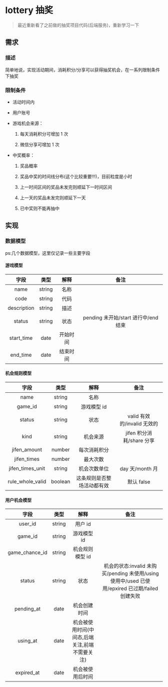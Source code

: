# lottery 抽奖

> 最近重新看了之前做的抽奖项目代码(后端服务)，重新学习一下

## 需求

### 描述

简单地说，实现活动期间，消耗积分/分享可以获得抽奖机会，在一系列限制条件下抽奖

### 限制条件

- 活动时间内

- 用户账号

- 游戏机会来源：

  1. 每天消耗积分可增加 1 次

  1. 微信分享可增加 1 次

- 中奖概率：

  1. 奖品概率

  1. 奖品中奖的时间线分布(这个比较重要!!!)，目前粒度是小时

  1. 上一时间区间的奖品未发完则顺延下一时间区间

  1. 上一天的奖品未发完则顺延下一天

  1. 已中奖则不能再抽中

## 实现

### 数据模型

ps:几个数据模型，这里仅记录一些主要字段

#### 游戏模型

|    字段     |  类型  |   解释   |                 备注                 |
| :---------: | :----: | :------: | :----------------------------------: |
|    name     | string |   名称   |                                      |
|    code     | string |   代码   |                                      |
| description | string |   描述   |                                      |
|   status    | string |   状态   | pending 未开始/start 进行中/end 结束 |
| start_time  |  date  | 开始时间 |                                      |
|  end_time   |  date  | 结束时间 |                                      |

#### 机会规则模型

|       字段       |  类型   |            解释            |            备注             |
| :--------------: | :-----: | :------------------------: | :-------------------------: |
|       name       | string  |            名称            |                             |
|     game_id      | string  |        游戏模型 id         |                             |
|      status      | string  |            状态            | valid 有效的/invalid 无效的 |
|       kind       | string  |          机会来源          |  jifen 积分消耗/share 分享  |
|   jifen_amount   | number  |        每次消耗积分        |                             |
|   jifen_times    | number  |          最大次数          |                             |
| jifen_times_unit | string  |        机会次数单位        |       day 天/month 月       |
| rule_whole_valid | boolean | 这条规则是否整场活动都有效 |         默认 false          |

#### 用户机会模型

|      字段      |  类型  |                      解释                      |                                               备注                                               |
| :------------: | :----: | :--------------------------------------------: | :----------------------------------------------------------------------------------------------: |
|    user_id     | string |                    用户 id                     |                                                                                                  |
|    game_id     | string |                  游戏模型 id                   |                                                                                                  |
| game_chance_id | string |                机会规则模型 id                 |                                                                                                  |
|     status     | string |                      状态                      | 机会的状态:invalid 未购买/pending 未使用/using 使用中/used 已使用/epxired 已过期/failed 创建失败 |
|   pending_at   |  date  |                  机会创建时间                  |                                                                                                  |
|    using_at    |  date  | 机会被使用时间(中间态,后端关注,前端不需要关注) |                                                                                                  |
|   expired_at   |  date  |                机会被使用后时间                |                                                                                                  |
